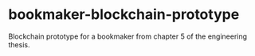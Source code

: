 # bookmaker-blockchain-prototype
Blockchain prototype for a bookmaker from chapter 5 of the engineering thesis.
